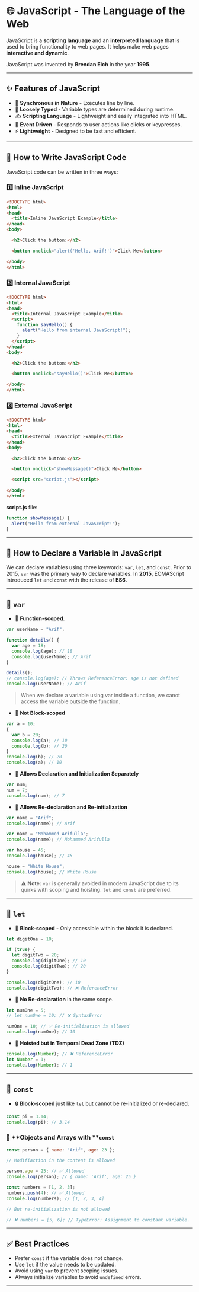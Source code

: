 # 🌐 JavaScript - The Language of the Web

JavaScript is a **scripting language** and an **interpreted language** that is used to bring functionality to web pages. It helps make web pages **interactive and dynamic**.

JavaScript was invented by **Brendan Eich** in the year **1995**.

---

## ✨ Features of JavaScript

* 🌟 **Synchronous in Nature** - Executes line by line.
* 🔎 **Loosely Typed** - Variable types are determined during runtime.
* ✍️ **Scripting Language** - Lightweight and easily integrated into HTML.
* 🎯 **Event Driven** - Responds to user actions like clicks or keypresses.
* ⚡ **Lightweight** - Designed to be fast and efficient.

---

## 📝 How to Write JavaScript Code

JavaScript code can be written in three ways:

### 1️⃣ Inline JavaScript

```html
<!DOCTYPE html>
<html>
<head>
  <title>Inline JavaScript Example</title>
</head>
<body>

  <h2>Click the button:</h2>

  <button onclick="alert('Hello, Arif!')">Click Me</button>

</body>
</html>
```

### 2️⃣ Internal JavaScript

```html
<!DOCTYPE html>
<html>
<head>
  <title>Internal JavaScript Example</title>
  <script>
    function sayHello() {
      alert("Hello from internal JavaScript!");
    }
  </script>
</head>
<body>

  <h2>Click the button:</h2>

  <button onclick="sayHello()">Click Me</button>

</body>
</html>
```

### 3️⃣ External JavaScript

```html
<!DOCTYPE html>
<html>
<head>
  <title>External JavaScript Example</title>
</head>
<body>

  <h2>Click the button:</h2>

  <button onclick="showMessage()">Click Me</button>

  <script src="script.js"></script>

</body>
</html>
```

**script.js** file:

```javascript
function showMessage() {
  alert("Hello from external JavaScript!");
}
```

---

## 🔄 How to Declare a Variable in JavaScript

We can declare variables using three keywords: `var`, `let`, and `const`. Prior to 2015, `var` was the primary way to declare variables. In **2015**, ECMAScript introduced `let` and `const` with the release of **ES6**.

---

## 🔹 `var`

* 📌 **Function-scoped**.

```javascript
var userName = "Arif";

function details() {
  var age = 18;
  console.log(age); // 18
  console.log(userName); // Arif
}

details();
// console.log(age); // Throws ReferenceError: age is not defined
console.log(userName); // Arif
```

> When we declare a variable using var inside a function, we canot access the variable outside the function.

* 📌 **Not Block-scoped**

```javascript
var a = 10;
{
  var b = 20;
  console.log(a); // 10
  console.log(b); // 20
}
console.log(b); // 20
console.log(a); // 10
```

* 📌 **Allows Declaration and Initialization Separately**

```javascript
var num;
num = 7;
console.log(num); // 7
```

* 📌 **Allows Re-declaration and Re-initialization**

```javascript
var name = "Arif";
console.log(name); // Arif

var name = "Mohammed Arifulla";
console.log(name); // Mohammed Arifulla

var house = 45;
console.log(house); // 45

house = "White House";
console.log(house); // White House
```

> **⚠️ Note:** `var` is generally avoided in modern JavaScript due to its quirks with scoping and hoisting. `let` and `const` are preferred.

---

## 🔹 `let`

* 📌 **Block-scoped** - Only accessible within the block it is declared.

```javascript
let digitOne = 10;

if (true) {
  let digitTwo = 20;
  console.log(digitOne); // 10
  console.log(digitTwo); // 20
}

console.log(digitOne); // 10
console.log(digitTwo); // ❌ ReferenceError
```

* 🚫 **No Re-declaration** in the same scope.

```javascript
let numOne = 5;
// let numOne = 10; // ❌ SyntaxError

numOne = 10; // ✅ Re-initialization is allowed
console.log(numOne); // 10
```

* 🚀 **Hoisted but in Temporal Dead Zone (TDZ)**

```javascript
console.log(Number); // ❌ ReferenceError
let Number = 1;
console.log(Number); // 1
```

---

## 🔹 `const`

* 🔒 **Block-scoped** just like `let` but cannot be re-initialized or re-declared.

```javascript
const pi = 3.14;
console.log(pi); // 3.14
```

### 📌 \*\*Objects and Arrays with \*\***`const`**

```javascript
const person = { name: "Arif", age: 23 };

// Modifiaction in the content is allowed

person.age = 25; // ✅ Allowed
console.log(person); // { name: 'Arif', age: 25 }

const numbers = [1, 2, 3];
numbers.push(4); // ✅ Allowed
console.log(numbers); // [1, 2, 3, 4]

// But re-initialization is not allowed

// ❌ numbers = [5, 6]; // TypeError: Assignment to constant variable.
```

---

## ✅ Best Practices

* Prefer `const` if the variable does not change.
* Use `let` if the value needs to be updated.
* Avoid using `var` to prevent scoping issues.
* Always initialize variables to avoid `undefined` errors.

---

